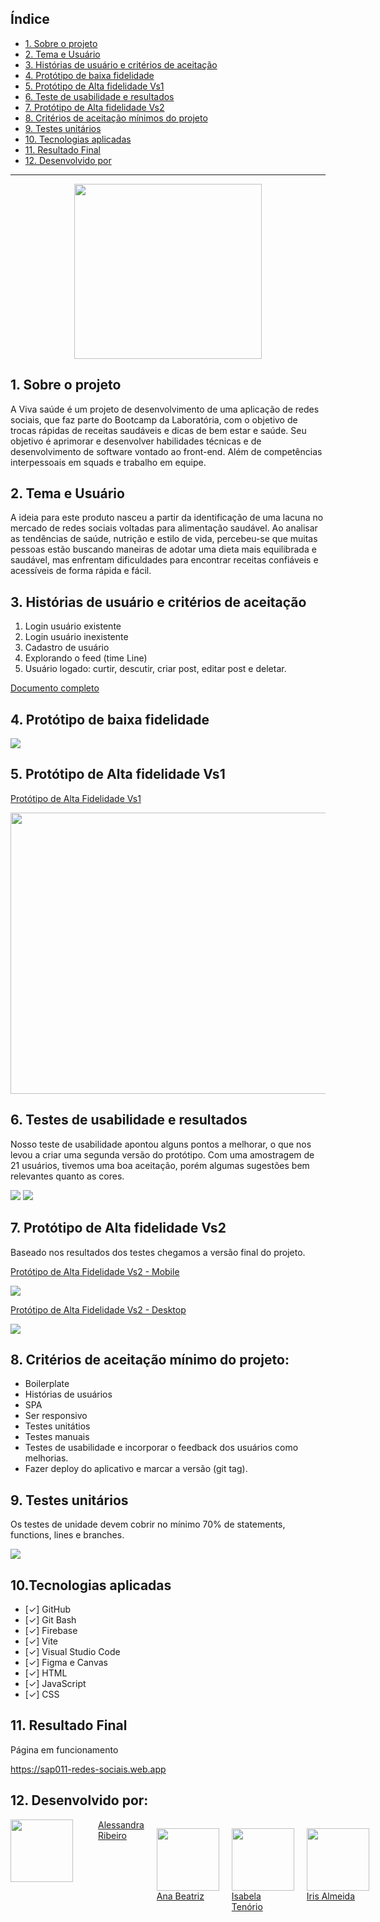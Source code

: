## Índice

* [1. Sobre o projeto](#1-sobre-o-projeto)
* [2. Tema e Usuário](#2-tema-e-usuario)
* [3. Histórias de usuário e critérios de aceitação](#3-histórias-de-usuario-e-criterios-de-aceitacao)
* [4. Protótipo de baixa fidelidade](#4-prototipo-de-baixa-fidelidade)
* [5. Protótipo de Alta fidelidade Vs1](#5-protótipo-de-alta-fidelidade-vs1)
* [6. Teste de usabilidade e resultados](#6-teste-de-usabilidade-e-resultados)
* [7. Protótipo de Alta fidelidade Vs2](#7-protótipo-de-alta-fidelidade-vs2)
* [8. Critérios de aceitação mínimos do projeto](#8-criterios-de-aceitação-mínimos-do-projeto)
* [9. Testes unitários](#9-testes-unitarios)
* [10. Tecnologias aplicadas](#10-tecnologias-aplicadas)
* [11. Resultado Final](#11-resultado-final)
* [12. Desenvolvido por](#12-desenvolvido-por)

***


<div style="text-align: center;">
   <img src="./src/img/Logo.png" width="300" height="280"/>
</div>


## 1. Sobre o projeto

A Viva saúde é um projeto de desenvolvimento de uma aplicação de redes sociais, que faz parte do Bootcamp da Laboratória, com o objetivo de trocas rápidas de receitas saudáveis e dicas de bem estar e saúde. 
Seu objetivo é aprimorar e desenvolver habilidades técnicas e de desenvolvimento de software vontado ao front-end. Além de competências interpessoais em squads e trabalho em equipe.

## 2. Tema e Usuário

A ideia para este produto nasceu a partir da identificação de uma lacuna no mercado de redes sociais voltadas para alimentação saudável. Ao analisar as tendências de saúde, nutrição e estilo de vida, percebeu-se que muitas pessoas estão buscando maneiras de adotar uma dieta mais equilibrada e saudável, mas enfrentam dificuldades para encontrar receitas confiáveis e acessíveis de forma rápida e fácil. 

## 3. Histórias de usuário e critérios de aceitação

1. Login usuário existente
2. Login usuário inexistente
3. Cadastro de usuário
4. Explorando o feed (time Line)
5. Usuário logado: curtir, descutir, criar post, editar post e deletar.

<a href="./src/img/ui.pdf" target="_blank"> Documento completo</a>

## 4. Protótipo de baixa fidelidade

<img src="./src/img/baixa.png" />

## 5. Protótipo de Alta fidelidade Vs1

<a href="https://www.figma.com/proto/nVcr69GfJRnheHFSWDHOGV/Redes-Sociais?type=design&node-id=71-3&t=KYOfdIAcGbPRhEWK-0&scaling=min-zoom&page-id=0%3A1&starting-point-node-id=71%3A3" target="_blank"> Protótipo de Alta Fidelidade Vs1 </a>

<img src="./src/img/alta_vs1.png" width="550" height="450"/>

## 6. Testes de usabilidade e resultados

Nosso teste de usabilidade apontou alguns pontos a melhorar, o que nos levou a criar uma segunda versão do protótipo. Com uma amostragem de 21 usuários, tivemos uma boa aceitação, porém algumas sugestões bem relevantes quanto as cores.

<img src="./src/img/comentarios.png" />
<img src="./src/img/layout.png" />


## 7. Protótipo de Alta fidelidade Vs2

Baseado nos resultados dos testes chegamos a versão final do projeto. 

<p><a href="https://www.canva.com/design/DAFtJ8Yn5G4/mA-gaEUdfzdqERQrRX59gg/view?mode=prototype#p-gina-sem-nome" target="_blank"> Protótipo de Alta Fidelidade Vs2 - Mobile </a></p>

<img src="./src/img/alta_mobile.png" />

<p><a href="https://www.canva.com/design/DAFs87DKgZo/pQn7zV3X9Oo9-tuUmW_fxA/view?mode=prototype#p-gina-sem-nome" target="_blank"> Protótipo de Alta Fidelidade Vs2 - Desktop </a></p>

<img src="./src/img/alta_desk.png" />

## 8. Critérios de aceitação mínimo do projeto:
* Boilerplate
* Histórias de usuários
* SPA 
* Ser responsivo
* Testes unitátios
* Testes manuais
* Testes de usabilidade e incorporar o feedback dos usuários como melhorias.
* Fazer deploy do aplicativo e marcar a versão (git tag).

## 9. Testes unitários
Os testes de unidade devem cobrir no mínimo 70% de statements, functions, lines e branches.

 <img src="./src/img/teste.png"/>

## 10.Tecnologias aplicadas

* [✓] GitHub
* [✓] Git Bash
* [✓] Firebase
* [✓] Vite
* [✓] Visual Studio Code
* [✓] Figma e Canvas
* [✓] HTML
* [✓] JavaScript
* [✓] CSS

## 11. Resultado Final

 <p> Página em funcionamento </p>
 
 https://sap011-redes-sociais.web.app 

## 12. Desenvolvido por:

<div style="display: flex; gap: 20px;">  
  <img loading="ale" src="https://avatars.githubusercontent.com/u/119016766?s=96&v=4" width=100><br>
    <a href="https://github.com/ribeirober1208">Alessandra Ribeiro</a>
   
 <img loading="ana" src="https://avatars.githubusercontent.com/u/127709254?v=4" width=100><br>
    <a href="https://github.com/anabfer">Ana Beatriz</a>
    
<img loading="lazy" src="https://avatars.githubusercontent.com/u/117682146?s=400&u=fb1bd6336cde2b5f4c0fd922206c20e89804b67b&v=4" width=100><br>
   <a href="https://github.com/belatenorio">Isabela Tenório</a>
    
<img loading="iris" src="https://avatars.githubusercontent.com/u/78813321?v=4" width=100><br>
  <a href="https://github.com/irixalmeida">Iris Almeida</a>
   
</div>